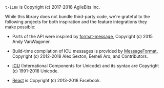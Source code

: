 `t-i18n` is Copyright (c) 2017-2018 AgileBits Inc.

While this library does not bundle third-party code, we're grateful to the following projects for both inspiration and the feature integrations they make possible:

- Parts of the API were inspired by [format-message](https://github.com/format-message/format-message), Copyright (c) 2015 Andy VanWagoner.

- Build-time compilation of ICU messages is provided by [MessageFormat](https://messageformat.github.io/messageformat/), Copyright (c) 2012-2018 Alex Sexton, Eemeli Aro, and Contributors.

- [ICU](http://site.icu-project.org/) (International Components for Unicode) and its syntax are Copyright (c) 1991-2018 Unicode.

- [React](https://github.com/reactjs/reactjs.org) is Copyright (c) 2013-2018 Facebook.
